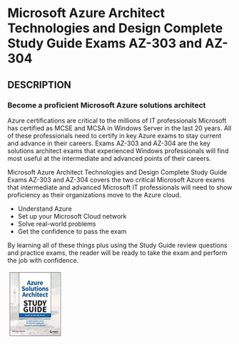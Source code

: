 # Microsoft Azure Architect Technologies and Design Complete Study Guide Exams AZ-303 and AZ-304
## DESCRIPTION
### Become a proficient Microsoft Azure solutions architect

Azure certifications are critical to the millions of IT professionals Microsoft has certified as MCSE and MCSA in Windows Server in the last 20 years. All of these professionals need to certify in key Azure exams to stay current and advance in their careers. Exams AZ-303 and AZ-304 are the key solutions architect exams that experienced Windows professionals will find most useful at the intermediate and advanced points of their careers.

Microsoft Azure Architect Technologies and Design Complete Study Guide Exams AZ-303 and AZ-304 covers the two critical Microsoft Azure exams that intermediate and advanced Microsoft IT professionals will need to show proficiency as their organizations move to the Azure cloud.

+ Understand Azure
+ Set up your Microsoft Cloud network
+ Solve real-world problems
+ Get the confidence to pass the exam

By learning all of these things plus using the Study Guide review questions and practice exams, the reader will be ready to take the exam and perform the job with confidence.

![Microsoft Azure Architect Technologies and Design Complete Study Guide Exams AZ-303 and AZ-304](ASA.PNG)
